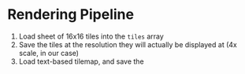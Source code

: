 # Rendering Pipeline
1. Load sheet of 16x16 tiles into the `tiles` array
2. Save the tiles at the resolution they will actually be displayed at (4x scale, in our case)
3. Load text-based tilemap, and save the 